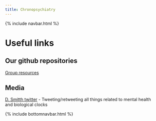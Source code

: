 ```yaml
---
title: Chronopsychiatry
---
```

{% include navbar.html %} 
# Useful links

## Our github repositories

[Group resources](https://github.com/chronopsychiatry)

## Media

[D. Smitth twitter](https://twitter.com/profdanielsmith9)  - Tweeting/retweeting all things related to mental health and biological clocks



{% include bottomnavbar.html %}
